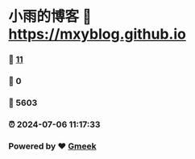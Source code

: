# 小雨的博客 :link: https://mxyblog.github.io 
### :page_facing_up: [11](https://mxyblog.github.io/tag.html) 
### :speech_balloon: 0 
### :hibiscus: 5603 
### :alarm_clock: 2024-07-06 11:17:33 
### Powered by :heart: [Gmeek](https://github.com/Meekdai/Gmeek)

